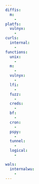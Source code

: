 ```yaml
---
diffis:
  m:
    -
platfs:
  vulnyx:
    -
curls:
  internal:
    -
functions:
  unix:
    -
  m:
    -
  vulnyx:
    -
  lfi:
    -
  fuzz:
    -
  creds:
    -
  bf:
    -
  cron:
    -
  pspy:
    -
  tunnel:
    -
  logical:
    -

wals:
  internalwu:
    -
---
```

